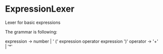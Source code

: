 # ExpressionLexer
Lexer for basic expressions

The grammar is following:

expression  -> number | ' (' expression operator expression ')'
operator	  -> '+' | '*'
